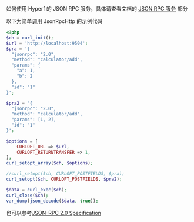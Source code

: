 如何使用 Hyperf 的 JSON RPC 服务，具体请查看文档的 [JSON RPC 服务](https://hyperf.wiki/#/zh/json-rpc) 部分

以下为简单调用 JsonRpcHttp 的示例代码

```php
<?php
$ch = curl_init();
$url = 'http://localhost:9504';
$pra = '{
  "jsonrpc": "2.0",
  "method": "calculator/add",
  "params": {
  	"a": 1,
  	"b": 2
  },
  "id": "1"
}';

$pra2 = '{
  "jsonrpc": "2.0",
  "method": "calculator/add",
  "params": [1, 2],
  "id": "1"
}';

$options = [
	CURLOPT_URL => $url,
	CURLOPT_RETURNTRANSFER => 1,
];
curl_setopt_array($ch, $options);

//curl_setopt($ch, CURLOPT_POSTFIELDS, $pra);
curl_setopt($ch, CURLOPT_POSTFIELDS, $pra2);

$data = curl_exec($ch);
curl_close($ch);
var_dump(json_decode($data, true));
```

也可以参考[JSON-RPC 2.0 Specification](https://www.jsonrpc.org/specification)